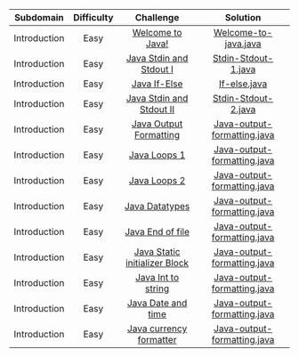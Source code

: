 |          Subdomain          | Difficulty |                                                           Challenge                                                            |                                                                         Solution 
| :-------------------------: | :--------: | :----------------------------------------------------------------------------------------------------------------------------: | :-------------------------------------------------------------------------------------------------------------------------------------------------------: |
|        Introduction         |    Easy    |                       [Welcome to Java!](https://www.hackerrank.com/challenges/welcome-to-java/problem)                        |            [Welcome-to-java.java](https://github.com/Mann-tech13/HackerRank/blob/master/Java/Introduction/Welcome%20to%20Java.java)             |
|        Introduction         |    Easy    |                      [Java Stdin and Stdout I](https://www.hackerrank.com/challenges/java-stdin-and-stdout-1/problem)                |             [Stdin-Stdout-1.java](https://github.com/Mann-tech13/HackerRank/blob/master/Java/Introduction/Java%20stdin%20and%20stdout%20I.java)              |
|        Introduction         |    Easy    |                           [Java If-Else](https://www.hackerrank.com/challenges/java-if-else/problem)                           |                    [If-else.java](https://github.com/Mann-tech13/HackerRank/blob/master/Java/Introduction/Java%20If-Else.java)                    |
|        Introduction         |    Easy    |                  [Java Stdin and Stdout II](https://www.hackerrank.com/challenges/java-stdin-stdout/problem)                   |             [Stdin-Stdout-2.java](https://github.com/Mann-tech13/HackerRank/blob/master/Java/Introduction/Java%20stdin%20and%20stdout%20II.java)              |
|        Introduction         |    Easy    |                [Java Output Formatting ](https://www.hackerrank.com/challenges/java-output-formatting/problem)                 |         [Java-output-formatting.java](https://github.com/Mann-tech13/HackerRank/blob/master/Java/Introduction/Java%20Output%20Formatting.java)    
|        Introduction         |    Easy    |                [Java Loops 1 ](https://www.hackerrank.com/challenges/java-loops-i/problem)                 |         [Java-output-formatting.java](https://github.com/Mann-tech13/HackerRank/blob/master/Java/Introduction/Java%20Loops%20I.java)    
|        Introduction         |    Easy    |                [Java Loops 2 ](https://www.hackerrank.com/challenges/java-loops/problem)                 |         [Java-output-formatting.java](https://github.com/Mann-tech13/HackerRank/blob/master/Java/Introduction/Java%20Loops%20I.java)    
|        Introduction         |    Easy    |                [Java Datatypes ](https://www.hackerrank.com/challenges/java-datatypes/problem)                 |         [Java-output-formatting.java](https://github.com/Mann-tech13/HackerRank/blob/master/Java/Introduction/Java%20Datatypes.java)    
|        Introduction         |    Easy    |                 [Java End of file ](https://www.hackerrank.com/challenges/java-end-of-file/problem)                 |         [Java-output-formatting.java](https://github.com/Mann-tech13/HackerRank/blob/master/Java/Introduction/Java%20End-of-file.java)    
|        Introduction         |    Easy    |                [Java Static initializer Block](https://www.hackerrank.com/challenges/java-static-initializer-block/problem)                 |         [Java-output-formatting.java](https://github.com/Mann-tech13/HackerRank/blob/master/Java/Introduction/Java%20Static%20Initializer%20Block.java)    
|        Introduction         |    Easy    |                [Java Int to string](https://www.hackerrank.com/challenges/java-int-to-string/problem)                 |         [Java-output-formatting.java](https://github.com/Mann-tech13/HackerRank/blob/master/Java/Introduction/Java%20Int%20to%20String.java)    
|        Introduction         |    Easy    |               [Java Date and time](https://www.hackerrank.com/challenges/java-date-and-time/problem)                 |         [Java-output-formatting.java](https://github.com/Mann-tech13/HackerRank/blob/master/Java/Introduction/Java%20Date%20and%20Time.java)    
|        Introduction         |    Easy    |                [Java currency formatter](https://www.hackerrank.com/challenges/java-currency-formatter/problem)                 |         [Java-output-formatting.java](https://github.com/Mann-tech13/HackerRank/blob/master/Java/Introduction/Java%20Currency%20Formatter.java)    
